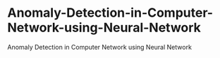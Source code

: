# Anomaly-Detection-in-Computer-Network-using-Neural-Network
Anomaly Detection in Computer Network using Neural Network
